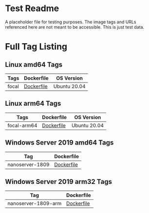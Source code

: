 # Test Readme

A placeholder file for testing purposes. The image tags and URLs referenced here are not meant to be accessible. This is just test data.

# Full Tag Listing

## Linux amd64 Tags
Tags | Dockerfile | OS Version
-----------| -------------| -------------
focal | [Dockerfile](https://github.com/dotnet/dotnet-docker-test/blob/master/test/pipeline-validation/1.0/focal/amd64/Dockerfile) | Ubuntu 20.04

## Linux arm64 Tags
Tags | Dockerfile | OS Version
-----------| -------------| -------------
focal-arm64 | [Dockerfile](https://github.com/dotnet/dotnet-docker-test/blob/master/test/pipeline-validation/1.0/focal/arm64v8/Dockerfile) | Ubuntu 20.04

## Windows Server 2019 amd64 Tags
Tag | Dockerfile
---------| ---------------
nanoserver-1809 | [Dockerfile](https://github.com/dotnet/dotnet-docker-test/blob/master/test/pipeline-validation/1.0/nanoserver-1809/amd64/Dockerfile)

## Windows Server 2019 arm32 Tags
Tag | Dockerfile
---------| ---------------
nanoserver-1809-arm | [Dockerfile](https://github.com/dotnet/dotnet-docker-test/blob/master/test/pipeline-validation/1.0/nanoserver-1809/arm32v7/Dockerfile)
